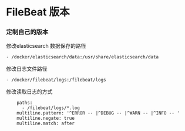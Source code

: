 # FileBeat 版本


### 定制自己的版本

修改elasticsearch 数据保存的路径

```
- /docker/elasticsearch/data:/usr/share/elasticsearch/data
```

修改日志文件路径

```
- /docker/filebeat/logs:/filebeat/logs
```

修改读取日志的方式

```
    paths:
      - /filebeat/logs/*.log
    multiline.pattern: '^ERROR -- |^DEBUG -- |^WARN -- |^INFO -- '
    multiline.negate: true
    multiline.match: after
```

